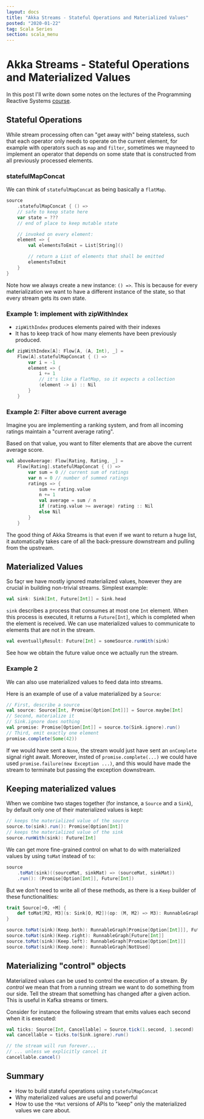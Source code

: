 ```yaml
---
layout: docs
title: "Akka Streams - Stateful Operations and Materialized Values"
posted: "2020-01-22"
tag: Scala Series
section: scala_menu
---
```


# Akka Streams - Stateful Operations and Materialized Values

In this post I'll write down some notes on the lectures of the Programming Reactive Systems [course](https://www.edx.org/course/programming-reactive-systems).

## Stateful Operations

While stream processing often can "get away with" being stateless, such that each operator only needs to operate on the current element, for example with operators such as `map` and `filter`, sometimes we mayneed to implement an operator that depends on some state that is constructed from all previously processed elements.

### statefulMapConcat

We can think of `statefulMapConcat` as being basically a `flatMap`.

```scala
source
    .statefulMapConcat { () => 
    // safe to keep state here
    var state = ???
    // end of place to keep mutable state

    // invoked on every element:
    element => {
        val elementsToEmit = List[String]()

        // return a List of elements that shall be emitted
        elementsToEmit
    }
}
```

Note how we always create a new instance: `() =>`. This is because for every materialization we want to have a different instance of the state, so that every stream gets its own state.

### Example 1: implement with zipWithIndex

* `zipWithIndex` produces elements paired with their indexes
* It has to keep track of how many elements have been previously produced.

```scala
def zipWithIndex[A]: Flow[A, (A, Int), _] =
    Flow[A].statefulMapConcat { () =>
        var i = -1
        element => {
            i += 1
            // it's like a flatMap, so it expects a collection
            (element -> i) :: Nil
        }
    }
```

### Example 2: Filter above current average

Imagine you are implementing a ranking system, and from all incoming ratings maintain a "current average rating".

Based on that value, you want to filter elements that are above the current average score.

```scala
val aboveAverage: Flow[Rating, Rating, _] =
    Flow[Rating].statefulMapConcat { () =>
        var sum = 0 // current sum of ratings
        var n = 0 // number of summed ratings
        ratings => {
            sum += rating.value
            n += 1
            val average = sum / n
            if (rating.value >= average) rating :: Nil
            else Nil
        }
    }
```

The good thing of Akka Streams is that even if we want to return a huge list, it automatically takes care of all the back-pressure downstream and pulling from the upstream.

## Materialized Values

So façr we have mostly ignored materialized values, however they are crucial in building non-trivial streams. Simplest example:

```scala
val sink: Sink[Int, Future[Int]] = Sink.head
```

`sink` describes a process that consumes at most one `Int` element. When this process is executed, it returns a `Future[Int]`, which is completed when the element is received. We can use materialized values to communicate to elements that are not in the stream.

```scala
val eventuallyResult: Future[Int] = someSource.runWith(sink)
```

See how we obtain the future value once we actually run the stream.

### Example 2

We can also use materialized values to feed data into streams.

Here is an example of use of a value materialized by a `Source`:

```scala
// First, describe a source
val source: Source[Int, Promise[Option[Int]]] = Source.maybe[Int]
// Second, materialize it
// Sink.ignore does nothing
val promise: Promise[Option[Int]] = source.to(Sink.ignore).run()
// Third, emit exactly one element
promise.complete(Some(42))
```

If we would have sent a `None`, the stream would just have sent an `onComplete` signal right await. Moreover, insted of `promise.complete(...)` we could have used `promise.failure(new Exception ...)`, and this would have made the stream to terminate but passing the exception downstream.

## Keeping materialized values

When we combine two stages together (for instance, a `Source` and a `Sink`), by default only one of their materialized values is kept:

```scala
// keeps the materialized value of the source
source.to(sink).run(): Promise[Option[Int]]
// keeps the materialized value of the sink
source.runWith(sink): Future[Int]
```

We can get more fine-grained control on what to do with materialized values by using `toMat` instead of `to`:

```scala
source
    .toMat(sink)((sourceMat, sinkMat) => (sourceMat, sinkMat))
    .run(): (Promise[Option[Int]], Future[Int])
```

But we don't need to write all of these methods, as there is a `Keep` builder of these functionalities:

```scala
trait Source[+O, +M] {
    def toMat[M2, M3](s: Sink[O, M2])(op: (M, M2) => M3): RunnableGraph
}

source.toMat(sink)(Keep.both): RunnableGraph[Promise[Option[Int]]], Future[Int])
source.toMat(sink)(Keep.right): RunnableGraph[Future[Int]]
source.toMat(sink)(Keep.left): RunnableGraph[Promise[Option[Int]]]
source.toMat(sink)(Keep.none): RunnableGraph[NotUsed]
```

## Materializing "control" objects

Materialized values can be used to control the execution of a stream. By *control* we mean that from a running stream we want to do something from our side. Tell the stream that something has changed after a given action. This is useful in Kafka streams or timers.

Consider for instance the following stream that emits values each second when it is executed:

```scala
val ticks: Source[Int, Cancellable] = Source.tick(1.second, 1.second)
val cancellable = ticks.to(Sink.ignore).run()

// the stream will run forever...
// ... unless we explicitly cancel it
cancellable.cancel()
```

## Summary

* How to build stateful operations using `statefulMapConcat`
* Why materialized values are useful and powerful
* How to use the `*Mat` versions of APIs to "keep" only the materialized values we care about.
